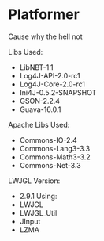 Platformer
==========

Cause why the hell not

Libs Used:

* LibNBT-1.1
* Log4J-API-2.0-rc1
* Log4J-Core-2.0-rc1
* Ini4J-0.5.2-SNAPSHOT
* GSON-2.2.4
* Guava-16.0.1

Apache Libs Used:

* Commons-IO-2.4
* Commons-Lang3-3.3
* Commons-Math3-3.2
* Commons-Net-3.3


LWJGL Version:
* 2.9.1
Using: 
* LWJGL
* LWJGL_Util
* JInput
* LZMA

